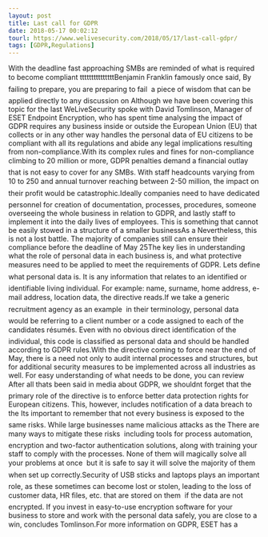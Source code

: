 ```yaml
---
layout: post
title: Last call for GDPR
date: 2018-05-17 00:02:12
tourl: https://www.welivesecurity.com/2018/05/17/last-call-gdpr/
tags: [GDPR,Regulations]
---
```

With the deadline fast approaching SMBs are reminded of what is required to become compliant tttttttttttttttBenjamin Franklin famously once said, By failing to prepare, you are preparing to fail  a piece of wisdom that can be applied directly to any discussion on Although we have been covering this topic for the last WeLiveSecurity spoke with David Tomlinson, Manager of ESET Endpoint Encryption, who has spent time analysing the impact of GDPR requires any business inside or outside the European Union (EU) that collects or in any other way handles the personal data of EU citizens to be compliant with all its regulations and abide any legal implications resulting from non-compliance.With its complex rules and fines for non-compliance climbing to 20 million or more, GDPR penalties demand a financial outlay that is not easy to cover for any SMBs. With staff headcounts varying from 10 to 250 and annual turnover reaching between 2-50 million, the impact on their profit would be catastrophic.Ideally companies need to have dedicated personnel for creation of documentation, processes, procedures, someone overseeing the whole business in relation to GDPR, and lastly staff to implement it into the daily lives of employees. This is something that cannot be easily stowed in a structure of a smaller businessAs a Nevertheless, this is not a lost battle. The majority of companies still can ensure their compliance before the deadline of May 25The key lies in understanding what the role of personal data in each business is, and what protective measures need to be applied to meet the requirements of GDPR. Lets define what personal data is. It is any information that relates to an identified or identifiable living individual. For example: name, surname, home address, e-mail address, location data, the directive reads.If we take a generic recruitment agency as an example  in their terminology, personal data would be referring to a client number or a code assigned to each of the candidates résumés. Even with no obvious direct identification of the individual, this code is classified as personal data and should be handled according to GDPR rules.With the directive coming to force near the end of May, there is a need not only to audit internal processes and structures, but for additional security measures to be implemented across all industries as well. For easy understanding of what needs to be done, you can review After all thats been said in media about GDPR, we shouldnt forget that the primary role of the directive is to enforce better data protection rights for European citizens. This, however, includes notification of a data breach to the Its important to remember that not every business is exposed to the same risks. While large businesses name malicious attacks as the There are many ways to mitigate these risks  including tools for process automation, encryption and two-factor authentication solutions, along with training your staff to comply with the processes. None of them will magically solve all your problems at once  but it is safe to say it will solve the majority of them when set up correctly.Security of USB sticks and laptops plays an important role, as these sometimes can become lost or stolen, leading to the loss of customer data, HR files, etc. that are stored on them  if the data are not encrypted. If you invest in easy-to-use encryption software for your business to store and work with the personal data safely, you are close to a win, concludes Tomlinson.For more information on GDPR, ESET has a 
